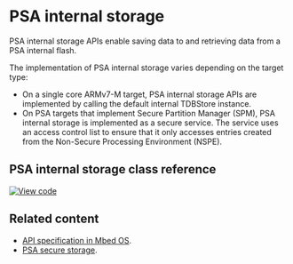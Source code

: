 # PSA internal storage

PSA internal storage APIs enable saving data to and retrieving data from a PSA internal flash.

The implementation of PSA internal storage varies depending on the target type:

- On a single core ARMv7-M target, PSA internal storage APIs are implemented by calling the default internal TDBStore instance.
- On PSA targets that implement Secure Partition Manager (SPM), PSA internal storage is implemented as a secure service. The service uses an access control list to ensure that it only accesses entries created from the Non-Secure Processing Environment (NSPE).

## PSA internal storage class reference

[![View code](https://www.mbed.com/embed/?type=library)](https://os.mbed.com/docs/mbed-os/v6.2/mbed-os-api-doxy/psa__prot__internal__storage_8h.html)

## Related content

- [API specification in Mbed OS](../apis/data-storage.html).
- [PSA secure storage](https://pages.arm.com/PSA-APIs).

